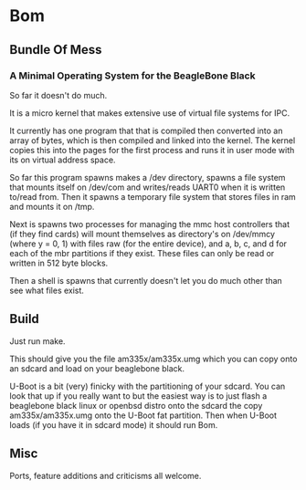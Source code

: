 # Bom

## Bundle Of Mess

### A Minimal Operating System for the BeagleBone Black

So far it doesn't do much.

It is a micro kernel that makes extensive use of virtual file systems
for IPC.

It currently has one program that that is compiled then converted
into an array of bytes, which is then compiled and linked into the
kernel. The kernel copies this into the pages for the first process
and runs it in user mode with its on virtual address space.

So far this program spawns makes a /dev directory, spawns a file
system that mounts itself on /dev/com and writes/reads UART0 when
it is written to/read from. Then it spawns a temporary file system
that stores files in ram and mounts it on /tmp.

Next is spawns two processes for managing the mmc host controllers
that (if they find cards) will mount themselves as directory's on
/dev/mmcy (where y = 0, 1) with files raw (for the entire device),
and a, b, c, and d for each of the mbr partitions if they exist.
These files can only be read or written in 512 byte blocks.

Then a shell is spawns that currently doesn't let you do much other
than see what files exist.

## Build

Just run make.

This should give you the file am335x/am335x.umg which you can copy
onto an sdcard and load on your beaglebone black.

U-Boot is a bit (very) finicky with the partitioning of your sdcard.
You can look that up if you really want to but the easiest way is to
just flash a beaglebone black linux or openbsd distro onto the sdcard
the copy am335x/am335x.umg onto the U-Boot fat partition. Then when
U-Boot loads (if you have it in sdcard mode) it should run Bom.

## Misc

Ports, feature additions and criticisms all welcome.
